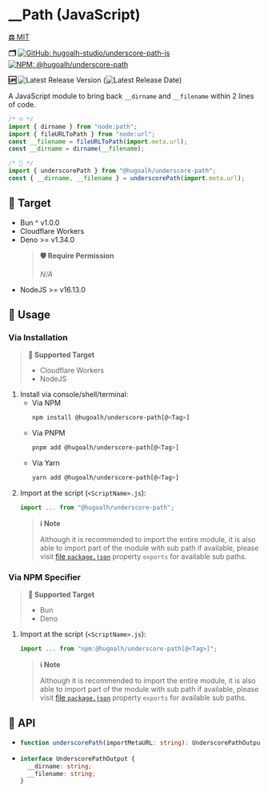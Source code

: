 # __Path (JavaScript)

[**⚖️** MIT](./LICENSE.md)

**🗂️**
[![GitHub: hugoalh-studio/underscore-path-js](https://img.shields.io/badge/hugoalh--studio/underscore--path--js-181717?logo=github&logoColor=ffffff&style=flat "GitHub: hugoalh-studio/underscore-path-js")](https://github.com/hugoalh-studio/underscore-path-js)
[![NPM: @hugoalh/underscore-path](https://img.shields.io/badge/@hugoalh/underscore--path-CB3837?logo=npm&logoColor=ffffff&style=flat "NPM: @hugoalh/underscore-path")](https://www.npmjs.com/package/@hugoalh/underscore-path)

**🆙** ![Latest Release Version](https://img.shields.io/github/release/hugoalh-studio/underscore-path-js?sort=semver&color=2187C0&label=&style=flat "Latest Release Version") (![Latest Release Date](https://img.shields.io/github/release-date/hugoalh-studio/underscore-path-js?color=2187C0&label=&style=flat "Latest Release Date"))

A JavaScript module to bring back `__dirname` and `__filename` within 2 lines of code.

```js
/* ☹️ */
import { dirname } from "node:path";
import { fileURLToPath } from "node:url";
const __filename = fileURLToPath(import.meta.url);
const __dirname = dirname(__filename);
```

```js
/* 🙂 */
import { underscorePath } from "@hugoalh/underscore-path";
const { __dirname, __filename } = underscorePath(import.meta.url);
```

## 🎯 Target

- Bun ^ v1.0.0
- Cloudflare Workers
- Deno >= v1.34.0
  > **🛡️ Require Permission**
  >
  > *N/A*
- NodeJS >= v16.13.0

## 🔰 Usage

### Via Installation

> **🎯 Supported Target**
>
> - Cloudflare Workers
> - NodeJS

1. Install via console/shell/terminal:
    - Via NPM
      ```sh
      npm install @hugoalh/underscore-path[@<Tag>]
      ```
    - Via PNPM
      ```sh
      pnpm add @hugoalh/underscore-path[@<Tag>]
      ```
    - Via Yarn
      ```sh
      yarn add @hugoalh/underscore-path[@<Tag>]
      ```
2. Import at the script (`<ScriptName>.js`):
    ```js
    import ... from "@hugoalh/underscore-path";
    ```
    > **ℹ️ Note**
    >
    > Although it is recommended to import the entire module, it is also able to import part of the module with sub path if available, please visit [file `package.json`](./package.json) property `exports` for available sub paths.

### Via NPM Specifier

> **🎯 Supported Target**
>
> - Bun
> - Deno

1. Import at the script (`<ScriptName>.js`):
    ```js
    import ... from "npm:@hugoalh/underscore-path[@<Tag>]";
    ```
    > **ℹ️ Note**
    >
    > Although it is recommended to import the entire module, it is also able to import part of the module with sub path if available, please visit [file `package.json`](./package.json) property `exports` for available sub paths.

## 🧩 API

- ```ts
  function underscorePath(importMetaURL: string): UnderscorePathOutput;
  ```
- ```ts
  interface UnderscorePathOutput {
    __dirname: string;
    __filename: string;
  }
  ```
